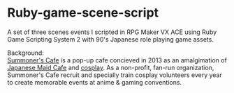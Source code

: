 # Ruby-game-scene-script
A set of three scenes events I scripted in RPG Maker VX ACE using Ruby Game Scripting System 2 with 90's Japanese role playing game assets. 

Background:  
[Summoner's Cafe](http://summonerscafe.carrd.co) is a pop-up cafe concieved in 2013 as an amalgimation of [Japanese Maid Cafe](https://en.wikipedia.org/wiki/Maid_caf%C3%A9) and [cosplay](https://en.wikipedia.org/wiki/Cosplay).  As a non-profit, fan-run organization, Summoner's Cafe recruit and specially train cosplay volunteers every year to create memorable events at anime & gaming conventions.
